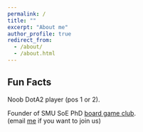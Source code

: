 ```yaml
---
permalink: /
title: ""
excerpt: "About me"
author_profile: true
redirect_from: 
  - /about/
  - /about.html
---
```


## Fun Facts

<!-- Tech products lover. 

Certified Apple Teacher (in iPad, Mac, and Swift programming).

<img src="{{site.url}}/images/AppleTeacher_black.png" width="120px" /><img src="{{site.url}}/images/AppleTeacherSwiftPlaygrounds_black.png" width="120px" />

Expert in kindergarten level mathematics. -->

Noob DotA2 player (pos 1 or 2).   

Founder of SMU SoE PhD [board game club](https://lqyjasonlee.github.io/boardgame/).  
(email [me](mailto:qyli.2019@phdecons.smu.edu.sg) if you want to join us)  

<!-- Social Vegan, I avoid meet. -->

